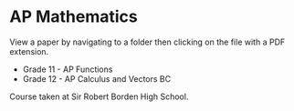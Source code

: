 # AP Mathematics

View a paper by navigating to a folder then clicking on the file with a PDF extension.

- Grade 11 - AP Functions
- Grade 12 - AP Calculus and Vectors BC

Course taken at Sir Robert Borden High School.
